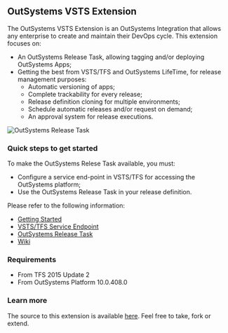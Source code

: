 ## OutSystems VSTS Extension ##

The OutSystems VSTS Extension is an OutSystems Integration that allows any enterprise to create and maintain their DevOps cycle.
This extension focuses on:
- An OutSystems Release Task, allowing tagging and/or deploying OutSystems Apps;
- Getting the best from VSTS/TFS and OutSystems LifeTime, for release management purposes:
  - Automatic versioning of apps;
  - Complete trackability for every release;
  - Release definition cloning for multiple environments;
  - Schedule automatic releases and/or request on demand;
  - An approval system for release executions.

![OutSystems Release Task](/static/images/outsystems-release-task.png)

### Quick steps to get started ###

To make the OutSystems Relese Task available, you must:
- Configure a service end-point in VSTS/TFS for accessing the OutSystems platform;
- Use the OutSystems Release Task in your release definition.

Please refer to the following information:
- [Getting Started](https://github.com/OutSystems/vsts/wiki/Getting-Started)
- [VSTS/TFS Service Endpoint](https://github.com/OutSystems/vsts/wiki/VSTS-TFS-Service-Endpoint)
- [OutSystems Release Task](https://github.com/OutSystems/vsts/wiki/OutSystems-Release-Task)
- [Wiki](https://github.com/OutSystems/vsts/wiki)

### Requirements

- From TFS 2015 Update 2
- From OutSystems Platform 10.0.408.0

### Learn more ###

The source to this extension is available [here](https://github.com/OutSystems/vsts). Feel free to take, fork or extend.